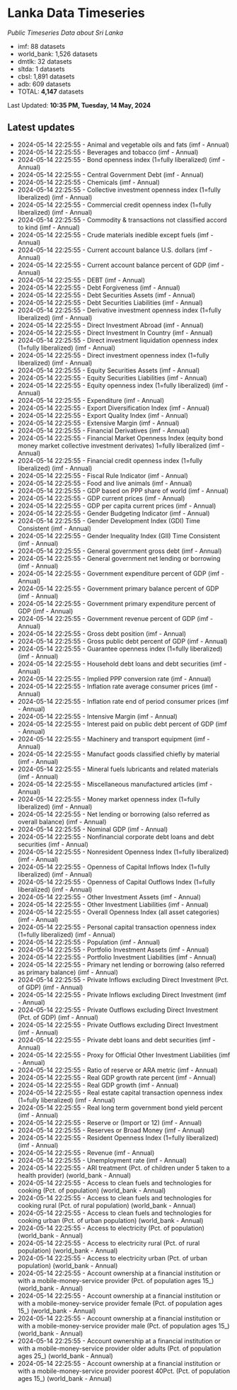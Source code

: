 # Lanka Data Timeseries
*Public Timeseries Data about Sri Lanka*

* imf: 88 datasets
* world_bank: 1,526 datasets
* dmtlk: 32 datasets
* sltda: 1 datasets
* cbsl: 1,891 datasets
* adb: 609 datasets
* TOTAL: **4,147** datasets

Last Updated: **10:35 PM, Tuesday, 14 May, 2024**

## Latest updates

* 2024-05-14 22:25:55 - Animal and vegetable oils and fats (imf - Annual)
* 2024-05-14 22:25:55 - Beverages and tobacco (imf - Annual)
* 2024-05-14 22:25:55 - Bond openness index (1=fully liberalized) (imf - Annual)
* 2024-05-14 22:25:55 - Central Government Debt (imf - Annual)
* 2024-05-14 22:25:55 - Chemicals (imf - Annual)
* 2024-05-14 22:25:55 - Collective investment openness index (1=fully liberalized) (imf - Annual)
* 2024-05-14 22:25:55 - Commercial credit openness index (1=fully liberalized) (imf - Annual)
* 2024-05-14 22:25:55 - Commodity & transactions not classified accord to kind (imf - Annual)
* 2024-05-14 22:25:55 - Crude materials inedible except fuels (imf - Annual)
* 2024-05-14 22:25:55 - Current account balance U.S. dollars (imf - Annual)
* 2024-05-14 22:25:55 - Current account balance percent of GDP (imf - Annual)
* 2024-05-14 22:25:55 - DEBT (imf - Annual)
* 2024-05-14 22:25:55 - Debt Forgiveness (imf - Annual)
* 2024-05-14 22:25:55 - Debt Securities Assets (imf - Annual)
* 2024-05-14 22:25:55 - Debt Securities Liabilities (imf - Annual)
* 2024-05-14 22:25:55 - Derivative investment openness index (1=fully liberalized) (imf - Annual)
* 2024-05-14 22:25:55 - Direct Investment Abroad (imf - Annual)
* 2024-05-14 22:25:55 - Direct Investment In Country (imf - Annual)
* 2024-05-14 22:25:55 - Direct investment liquidation openness index (1=fully liberalized) (imf - Annual)
* 2024-05-14 22:25:55 - Direct investment openness index (1=fully liberalized) (imf - Annual)
* 2024-05-14 22:25:55 - Equity Securities Assets (imf - Annual)
* 2024-05-14 22:25:55 - Equity Securities Liabilities (imf - Annual)
* 2024-05-14 22:25:55 - Equity openness index (1=fully liberalized) (imf - Annual)
* 2024-05-14 22:25:55 - Expenditure (imf - Annual)
* 2024-05-14 22:25:55 - Export Diversification Index (imf - Annual)
* 2024-05-14 22:25:55 - Export Quality Index (imf - Annual)
* 2024-05-14 22:25:55 - Extensive Margin (imf - Annual)
* 2024-05-14 22:25:55 - Financial Derivatives (imf - Annual)
* 2024-05-14 22:25:55 - Financial Market Openness Index (equity bond money market collective investment derivates) 1=fully liberalized (imf - Annual)
* 2024-05-14 22:25:55 - Financial credit openness index (1=fully liberalized) (imf - Annual)
* 2024-05-14 22:25:55 - Fiscal Rule Indicator (imf - Annual)
* 2024-05-14 22:25:55 - Food and live animals (imf - Annual)
* 2024-05-14 22:25:55 - GDP based on PPP share of world (imf - Annual)
* 2024-05-14 22:25:55 - GDP current prices (imf - Annual)
* 2024-05-14 22:25:55 - GDP per capita current prices (imf - Annual)
* 2024-05-14 22:25:55 - Gender Budgeting Indicator (imf - Annual)
* 2024-05-14 22:25:55 - Gender Development Index (GDI) Time Consistent (imf - Annual)
* 2024-05-14 22:25:55 - Gender Inequality Index (GII) Time Consistent (imf - Annual)
* 2024-05-14 22:25:55 - General government gross debt (imf - Annual)
* 2024-05-14 22:25:55 - General government net lending or borrowing (imf - Annual)
* 2024-05-14 22:25:55 - Government expenditure percent of GDP (imf - Annual)
* 2024-05-14 22:25:55 - Government primary balance percent of GDP (imf - Annual)
* 2024-05-14 22:25:55 - Government primary expenditure percent of GDP (imf - Annual)
* 2024-05-14 22:25:55 - Government revenue percent of GDP (imf - Annual)
* 2024-05-14 22:25:55 - Gross debt position (imf - Annual)
* 2024-05-14 22:25:55 - Gross public debt percent of GDP (imf - Annual)
* 2024-05-14 22:25:55 - Guarantee openness index (1=fully liberalized) (imf - Annual)
* 2024-05-14 22:25:55 - Household debt loans and debt securities (imf - Annual)
* 2024-05-14 22:25:55 - Implied PPP conversion rate (imf - Annual)
* 2024-05-14 22:25:55 - Inflation rate average consumer prices (imf - Annual)
* 2024-05-14 22:25:55 - Inflation rate end of period consumer prices (imf - Annual)
* 2024-05-14 22:25:55 - Intensive Margin (imf - Annual)
* 2024-05-14 22:25:55 - Interest paid on public debt percent of GDP (imf - Annual)
* 2024-05-14 22:25:55 - Machinery and transport equipment (imf - Annual)
* 2024-05-14 22:25:55 - Manufact goods classified chiefly by material (imf - Annual)
* 2024-05-14 22:25:55 - Mineral fuels lubricants and related materials (imf - Annual)
* 2024-05-14 22:25:55 - Miscellaneous manufactured articles (imf - Annual)
* 2024-05-14 22:25:55 - Money market openness index (1=fully liberalized) (imf - Annual)
* 2024-05-14 22:25:55 - Net lending or borrowing (also referred as overall balance) (imf - Annual)
* 2024-05-14 22:25:55 - Nominal GDP (imf - Annual)
* 2024-05-14 22:25:55 - Nonfinancial corporate debt loans and debt securities (imf - Annual)
* 2024-05-14 22:25:55 - Nonresident Openness Index (1=fully liberalized) (imf - Annual)
* 2024-05-14 22:25:55 - Openness of Capital Inflows Index (1=fully liberalized) (imf - Annual)
* 2024-05-14 22:25:55 - Openness of Capital Outflows Index (1=fully liberalized) (imf - Annual)
* 2024-05-14 22:25:55 - Other Investment Assets (imf - Annual)
* 2024-05-14 22:25:55 - Other Investment Liabilities (imf - Annual)
* 2024-05-14 22:25:55 - Overall Openness Index (all asset categories) (imf - Annual)
* 2024-05-14 22:25:55 - Personal capital transaction openness index (1=fully liberalized) (imf - Annual)
* 2024-05-14 22:25:55 - Population (imf - Annual)
* 2024-05-14 22:25:55 - Portfolio Investment Assets (imf - Annual)
* 2024-05-14 22:25:55 - Portfolio Investment Liabilities (imf - Annual)
* 2024-05-14 22:25:55 - Primary net lending or borrowing (also referred as primary balance) (imf - Annual)
* 2024-05-14 22:25:55 - Private Inflows excluding Direct Investment (Pct. of GDP) (imf - Annual)
* 2024-05-14 22:25:55 - Private Inflows excluding Direct Investment (imf - Annual)
* 2024-05-14 22:25:55 - Private Outflows excluding Direct Investment (Pct. of GDP) (imf - Annual)
* 2024-05-14 22:25:55 - Private Outflows excluding Direct Investment (imf - Annual)
* 2024-05-14 22:25:55 - Private debt loans and debt securities (imf - Annual)
* 2024-05-14 22:25:55 - Proxy for Official Other Investment Liabilities (imf - Annual)
* 2024-05-14 22:25:55 - Ratio of reserve or ARA metric (imf - Annual)
* 2024-05-14 22:25:55 - Real GDP growth rate percent (imf - Annual)
* 2024-05-14 22:25:55 - Real GDP growth (imf - Annual)
* 2024-05-14 22:25:55 - Real estate capital transaction openness index (1=fully liberalized) (imf - Annual)
* 2024-05-14 22:25:55 - Real long term government bond yield percent (imf - Annual)
* 2024-05-14 22:25:55 - Reserve or (Import or 12) (imf - Annual)
* 2024-05-14 22:25:55 - Reserves or Broad Money (imf - Annual)
* 2024-05-14 22:25:55 - Resident Openness Index (1=fully liberalized) (imf - Annual)
* 2024-05-14 22:25:55 - Revenue (imf - Annual)
* 2024-05-14 22:25:55 - Unemployment rate (imf - Annual)
* 2024-05-14 22:25:55 - ARI treatment (Pct. of children under 5 taken to a health provider) (world_bank - Annual)
* 2024-05-14 22:25:55 - Access to clean fuels and technologies for cooking (Pct. of population) (world_bank - Annual)
* 2024-05-14 22:25:55 - Access to clean fuels and technologies for cooking rural (Pct. of rural population) (world_bank - Annual)
* 2024-05-14 22:25:55 - Access to clean fuels and technologies for cooking urban (Pct. of urban population) (world_bank - Annual)
* 2024-05-14 22:25:55 - Access to electricity (Pct. of population) (world_bank - Annual)
* 2024-05-14 22:25:55 - Access to electricity rural (Pct. of rural population) (world_bank - Annual)
* 2024-05-14 22:25:55 - Access to electricity urban (Pct. of urban population) (world_bank - Annual)
* 2024-05-14 22:25:55 - Account ownership at a financial institution or with a mobile-money-service provider (Pct. of population ages 15_) (world_bank - Annual)
* 2024-05-14 22:25:55 - Account ownership at a financial institution or with a mobile-money-service provider female (Pct. of population ages 15_) (world_bank - Annual)
* 2024-05-14 22:25:55 - Account ownership at a financial institution or with a mobile-money-service provider male (Pct. of population ages 15_) (world_bank - Annual)
* 2024-05-14 22:25:55 - Account ownership at a financial institution or with a mobile-money-service provider older adults (Pct. of population ages 25_) (world_bank - Annual)
* 2024-05-14 22:25:55 - Account ownership at a financial institution or with a mobile-money-service provider poorest 40Pct. (Pct. of population ages 15_) (world_bank - Annual)